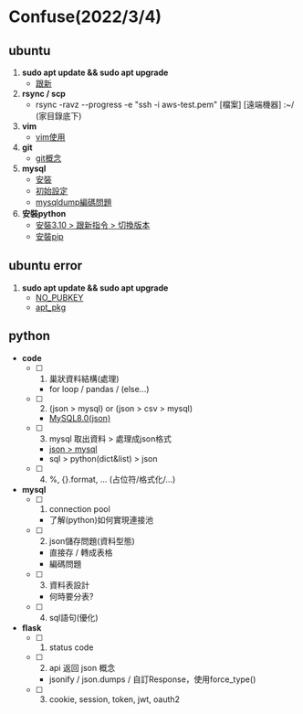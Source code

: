 # Confuse(2022/3/4)
## ubuntu
1. **sudo apt update && sudo apt upgrade**
	- [跟新](https://project.zhps.tp.edu.tw/ethan/2019/03/ubuntu-%E6%9B%B4%E6%96%B0%E8%88%87%E5%8D%87%E7%B4%9A/)
2. **rsync / scp**
	- rsync -ravz --progress -e "ssh -i aws-test.pem" [檔案] [遠端機器] :~/ (家目錄底下)
3. **vim**
	- [vim使用](https://zhuanlan.zhihu.com/p/68111471)
4. **git**
	- [git概念](https://www.youtube.com/watch?v=N6YQlPuAamw)
5. **mysql**
	- [安裝](https://ubunlog.com/zh-TW/MySQL-8-Ubuntu%E6%95%B8%E6%93%9A%E5%BA%AB/)
	- [初始設定](https://www.albert-yu.com/blog/mysql%E8%A8%AD%E5%AE%9Aroot%E5%B8%B3%E8%99%9F%E5%AF%86%E7%A2%BC%E8%88%87%E5%88%9D%E5%A7%8B%E6%AC%8A%E9%99%90ubuntu-20-04/)
	- [mysqldump編碼問題](https://blog.csdn.net/ycf8788/article/details/101035640)
6. **安裝python**
	- [安裝3.10 > 跟新指令 > 切換版本](https://www.itsupportwale.com/blog/how-to-upgrade-to-python-3-10-on-ubuntu-18-04-and-20-04-lts/)
	- [安裝pip](https://linuxize.com/post/how-to-install-pip-on-ubuntu-20.04/)

## ubuntu error
1. **sudo apt update && sudo apt upgrade**
	- [NO_PUBKEY](https://blog.wu-boy.com/2012/05/how-to-resolve-apt-get-no_pubkey-gpg-error/)
	- [apt_pkg](https://www.796t.com/article.php?id=223037)

## python
- **code**
	- [ ] 1. 巢狀資料結構(處理)
		- for loop / pandas / (else...)
	- [ ] 2. (json > mysql) or (json > csv > mysql)
		- [MySQL8.0(json)](https://blog.csdn.net/lkforce/article/details/102940249)
	- [ ] 3. mysql 取出資料 > 處理成json格式
		- [json > mysql](https://segmentfault.com/a/1190000024445924)
		- sql > python(dict&list) > json
	- [ ] 4. %, {}.format, ... (占位符/格式化/...)
- **mysql**
	- [ ] 1. connection pool
		- 了解(python)如何實現連接池
	- [ ] 2. json儲存問題(資料型態) 
		- 直接存 / 轉成表格
		- 編碼問題
	- [ ] 3. 資料表設計
		- 何時要分表?
	- [ ] 4. sql語句(優化)
- **flask**
	- [ ] 1. status code
	- [ ] 2. api 返回 json 概念
		- jsonify / json.dumps / 自訂Response，使用force_type()
	- [ ] 3. cookie, session, token, jwt, oauth2

